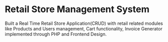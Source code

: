 # Retail Store Management System
Built a Real Time Retail Store Application(CRUD) with retail related modules like Products and Users management, Cart functionality, Invoice Generator implemented through PHP and Frontend Design.

